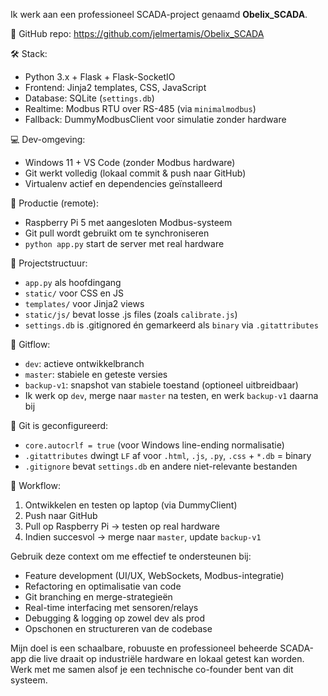 Ik werk aan een professioneel SCADA-project genaamd **Obelix_SCADA**.

📍 GitHub repo: https://github.com/jelmertamis/Obelix_SCADA

🛠️ Stack:
- Python 3.x + Flask + Flask-SocketIO
- Frontend: Jinja2 templates, CSS, JavaScript
- Database: SQLite (`settings.db`)
- Realtime: Modbus RTU over RS-485 (via `minimalmodbus`)
- Fallback: DummyModbusClient voor simulatie zonder hardware

💻 Dev-omgeving:
- Windows 11 + VS Code (zonder Modbus hardware)
- Git werkt volledig (lokaal commit & push naar GitHub)
- Virtualenv actief en dependencies geïnstalleerd

🍓 Productie (remote):
- Raspberry Pi 5 met aangesloten Modbus-systeem
- Git pull wordt gebruikt om te synchroniseren
- `python app.py` start de server met real hardware

📂 Projectstructuur:
- `app.py` als hoofdingang
- `static/` voor CSS en JS
- `templates/` voor Jinja2 views
- `static/js/` bevat losse .js files (zoals `calibrate.js`)
- `settings.db` is .gitignored én gemarkeerd als `binary` via `.gitattributes`

🔀 Gitflow:
- `dev`: actieve ontwikkelbranch
- `master`: stabiele en geteste versies
- `backup-v1`: snapshot van stabiele toestand (optioneel uitbreidbaar)
- Ik werk op `dev`, merge naar `master` na testen, en werk `backup-v1` daarna bij

🔧 Git is geconfigureerd:
- `core.autocrlf = true` (voor Windows line-ending normalisatie)
- `.gitattributes` dwingt `LF` af voor `.html`, `.js`, `.py`, `.css` + `*.db` = binary
- `.gitignore` bevat `settings.db` en andere niet-relevante bestanden

🧪 Workflow:
1. Ontwikkelen en testen op laptop (via DummyClient)
2. Push naar GitHub
3. Pull op Raspberry Pi → testen op real hardware
4. Indien succesvol → merge naar `master`, update `backup-v1`

Gebruik deze context om me effectief te ondersteunen bij:
- Feature development (UI/UX, WebSockets, Modbus-integratie)
- Refactoring en optimalisatie van code
- Git branching en merge-strategieën
- Real-time interfacing met sensoren/relays
- Debugging & logging op zowel dev als prod
- Opschonen en structureren van de codebase

Mijn doel is een schaalbare, robuuste en professioneel beheerde SCADA-app die live draait op industriële hardware en lokaal getest kan worden. Werk met me samen alsof je een technische co-founder bent van dit systeem.
